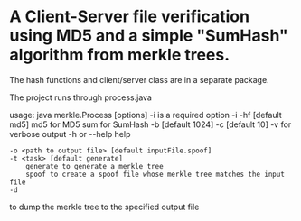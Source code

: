 # A Client-Server file verification using MD5 and a simple "SumHash" algorithm from merkle trees. 

The hash functions and client/server class are in a separate package.

The project runs through process.java


usage: java merkle.Process [options]
-i is a required option
	-i <path to input file>
	-hf <hash function> [default md5]
		md5 for MD5
		sum for SumHash
	-b <block size> [default 1024]
	-c <verify count> [default 10]
	-v
		for verbose output
	-h or --help
		help

	-o <path to output file> [default inputFile.spoof]
	-t <task> [default generate]
		generate to generate a merkle tree
		spoof to create a spoof file whose merkle tree matches the input file
	-d
to dump the merkle tree to the specified output file
